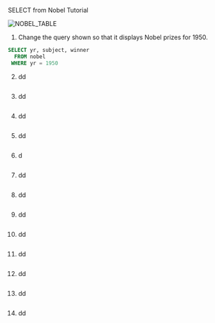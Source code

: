 SELECT from Nobel Tutorial

![NOBEL_TABLE](https://github.com/paiksonn/SQL_training/assets/113239177/5aceb348-94cc-4e5e-a3ec-2a615f8cc1c1)

1. Change the query shown so that it displays Nobel prizes for 1950.
```sql
SELECT yr, subject, winner
  FROM nobel
 WHERE yr = 1950
```

2. dd
```sql

```

3. dd
```sql

```

4. dd
```sql

```

5. dd
```sql

```

6. d
```sql

```

7. dd
```sql

```

8. dd
```sql

```

9. dd
```sql

```

10. dd
```sql

```

11. dd
```sql

```

12. dd
```sql

```

13. dd
```sql

```

14. dd

